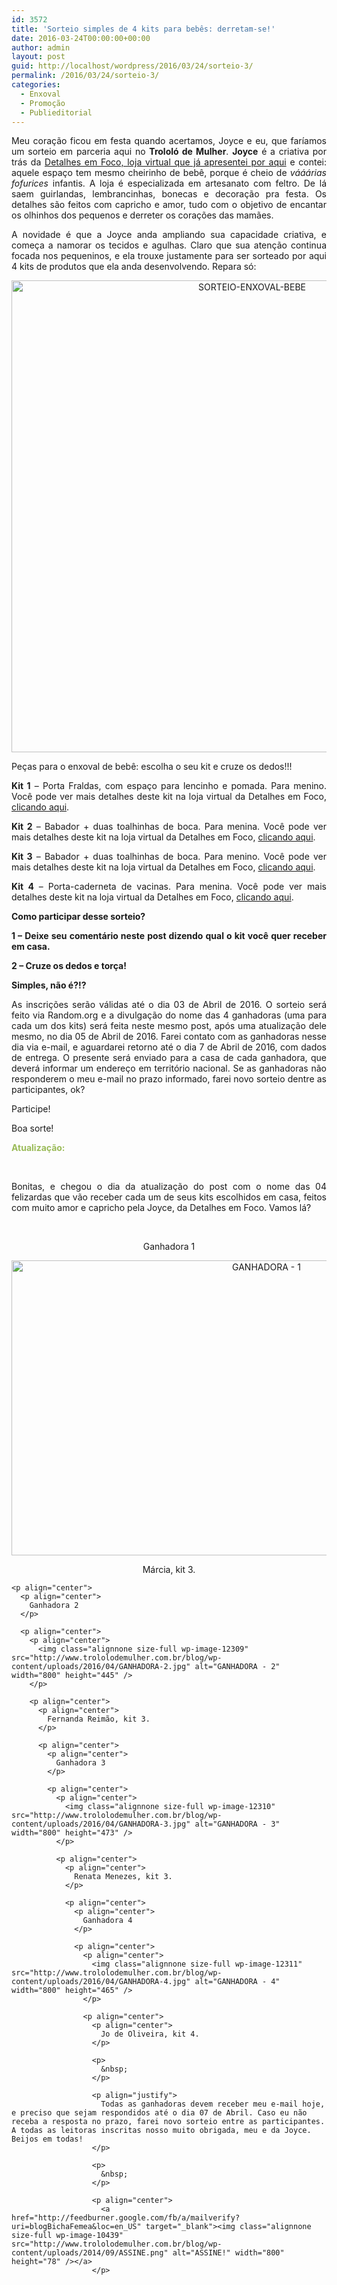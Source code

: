 ```yaml
---
id: 3572
title: 'Sorteio simples de 4 kits para bebês: derretam-se!'
date: 2016-03-24T00:00:00+00:00
author: admin
layout: post
guid: http://localhost/wordpress/2016/03/24/sorteio-3/
permalink: /2016/03/24/sorteio-3/
categories:
  - Enxoval
  - Promoção
  - Publieditorial
---
```

<p style="text-align: justify;" align="justify">
  Meu coração ficou em festa quando acertamos, Joyce e eu, que faríamos um sorteio em parceria aqui no <strong>Trololó de Mulher</strong>. <strong>Joyce</strong> é a criativa por trás da <a href="http://www.trololodemulher.com.br/2016/01/19/detalhes-em-foco/" target="_blank">Detalhes em Foco, loja virtual que já apresentei por aqui</a> e contei: aquele espaço tem mesmo cheirinho de bebê, porque é cheio de <em>vááárias fofurices</em> infantis. A loja é especializada em artesanato com feltro. De lá saem guirlandas, lembrancinhas, bonecas e decoração pra festa. Os detalhes são feitos com capricho e amor, tudo com o objetivo de encantar os olhinhos dos pequenos e derreter os corações das mamães.
</p>

<p style="text-align: justify;" align="justify">
  A novidade é que a Joyce anda ampliando sua capacidade criativa, e começa a namorar os tecidos e agulhas. Claro que sua atenção continua focada nos pequeninos, e ela trouxe justamente para ser sorteado por aqui 4 kits de produtos que ela anda desenvolvendo. Repara só:
</p>

<p align="center">
  <img class="alignnone size-full wp-image-12186" src="http://www.trololodemulher.com.br/blog/wp-content/uploads/2016/03/SORTEIO-ENXOVAL-BEBE.jpg" alt="SORTEIO-ENXOVAL-BEBE" width="754" height="755" />
</p>

<p style="text-align: justify;" align="justify">
  Peças para o enxoval de bebê: escolha o seu kit e cruze os dedos!!!
</p>

<p style="text-align: justify;" align="justify">
  <strong>Kit 1</strong> &#8211; Porta Fraldas, com espaço para lencinho e pomada. Para menino. Você pode ver mais detalhes deste kit na loja virtual da Detalhes em Foco, <a href="http://www.elo7.com.br/porta-fralda/dp/622490#fatc=1&df=d&uso=d&fvip=1" target="_blank">clicando aqui</a>.
</p>

<p style="text-align: justify;" align="justify">
  <strong>Kit 2</strong> – Babador + duas toalhinhas de boca. Para menina. Você pode ver mais detalhes deste kit na loja virtual da Detalhes em Foco, <a href="http://www.elo7.com.br/kit-babador-2-toalinhas-de-boca/dp/62242C" target="_blank">clicando aqui</a>.
</p>

<p style="text-align: justify;" align="justify">
  <strong>Kit 3</strong> – Babador + duas toalhinhas de boca. Para menino. Você pode ver mais detalhes deste kit na loja virtual da Detalhes em Foco, <a href="http://www.elo7.com.br/kit-babador-2-toalinhas-de-boca/dp/6223DB" target="_blank">clicando aqui</a>.
</p>

<p style="text-align: justify;" align="justify">
  <strong>Kit 4</strong> – Porta-caderneta de vacinas. Para menina. Você pode ver mais detalhes deste kit na loja virtual da Detalhes em Foco, <a href="http://www.elo7.com.br/porta-caderneta-de-vacinas/dp/6938C9" target="_blank">clicando aqui</a>.
</p>

<p style="text-align: justify;">
  <strong>Como participar desse sorteio?</strong>
</p>

<p style="text-align: justify;">
  <strong>1 – Deixe seu comentário neste post dizendo qual o kit você quer receber em casa.</strong>
</p>

<p style="text-align: justify;">
  <strong>2 – Cruze os dedos e torça!</strong>
</p>

<p style="text-align: justify;">
  <strong>Simples, não é?!?</strong>
</p>

<p style="text-align: justify;">
  As inscrições serão válidas até o dia 03 de Abril de 2016. O sorteio será feito via Random.org e a divulgação do nome das 4 ganhadoras (uma para cada um dos kits) será feita neste mesmo post, após uma atualização dele mesmo, no dia 05 de Abril de 2016. Farei contato com as ganhadoras nesse dia via e-mail, e aguardarei retorno até o dia 7 de Abril de 2016, com dados de entrega. O presente será enviado para a casa de cada ganhadora, que deverá informar um endereço em território nacional. Se as ganhadoras não responderem o meu e-mail no prazo informado, farei novo sorteio dentre as participantes, ok?
</p>

Participe!

Boa sorte!

**<span style="color: #9bbb59;">Atualização:</span>**

&nbsp;

<p align="justify">
  Bonitas, e chegou o dia da atualização do post com o nome das 04 felizardas que vão receber cada um de seus kits escolhidos em casa, feitos com muito amor e capricho pela Joyce, da Detalhes em Foco. Vamos lá?
</p>

&nbsp;

<p align="center">
  Ganhadora 1
</p>

<p align="center">
  <p align="center">
    <img class="alignnone size-full wp-image-12308" src="http://www.trololodemulher.com.br/blog/wp-content/uploads/2016/04/GANHADORA-1.jpg" alt="GANHADORA - 1" width="800" height="472" />
  </p>
  
  <p align="center">
    <p align="center">
      Márcia, kit 3.
    </p>
    
    <p align="center">
      <p align="center">
        Ganhadora 2
      </p>
      
      <p align="center">
        <p align="center">
          <img class="alignnone size-full wp-image-12309" src="http://www.trololodemulher.com.br/blog/wp-content/uploads/2016/04/GANHADORA-2.jpg" alt="GANHADORA - 2" width="800" height="445" />
        </p>
        
        <p align="center">
          <p align="center">
            Fernanda Reimão, kit 3.
          </p>
          
          <p align="center">
            <p align="center">
              Ganhadora 3
            </p>
            
            <p align="center">
              <p align="center">
                <img class="alignnone size-full wp-image-12310" src="http://www.trololodemulher.com.br/blog/wp-content/uploads/2016/04/GANHADORA-3.jpg" alt="GANHADORA - 3" width="800" height="473" />
              </p>
              
              <p align="center">
                <p align="center">
                  Renata Menezes, kit 3.
                </p>
                
                <p align="center">
                  <p align="center">
                    Ganhadora 4
                  </p>
                  
                  <p align="center">
                    <p align="center">
                      <img class="alignnone size-full wp-image-12311" src="http://www.trololodemulher.com.br/blog/wp-content/uploads/2016/04/GANHADORA-4.jpg" alt="GANHADORA - 4" width="800" height="465" />
                    </p>
                    
                    <p align="center">
                      <p align="center">
                        Jo de Oliveira, kit 4.
                      </p>
                      
                      <p>
                        &nbsp;
                      </p>
                      
                      <p align="justify">
                        Todas as ganhadoras devem receber meu e-mail hoje, e preciso que sejam respondidos até o dia 07 de Abril. Caso eu não receba a resposta no prazo, farei novo sorteio entre as participantes. A todas as leitoras inscritas nosso muito obrigada, meu e da Joyce. Beijos em todas!
                      </p>
                      
                      <p>
                        &nbsp;
                      </p>
                      
                      <p align="center">
                        <a href="http://feedburner.google.com/fb/a/mailverify?uri=blogBichaFemea&loc=en_US" target="_blank"><img class="alignnone size-full wp-image-10439" src="http://www.trololodemulher.com.br/blog/wp-content/uploads/2014/09/ASSINE.png" alt="ASSINE!" width="800" height="78" /></a>
                      </p>